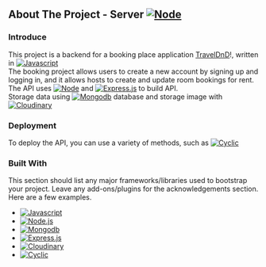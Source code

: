 ## About The Project - Server [![Node]][Node-url]

### Introduce
This project is a backend for a booking place application [TravelDnD]!, written in  [![Javascript]][Javascript-url]  <br/>
The booking project allows users to create a new account by signing up and logging in, and it allows hosts to create and update room bookings for rent.<br/>
The API uses [![Node]][Node-url] and [![Express.js]][Express-url] to build API. <br/>
Storage data using [![Mongodb]][Mongodb-url] database and storage image with [![Cloudinary]][Cloudinary-url]

### Deployment

To deploy the API, you can use a variety of methods, such as [![Cyclic]][Cyclic-url]

### Built With

This section should list any major frameworks/libraries used to bootstrap your project. 
Leave any add-ons/plugins for the acknowledgements section. Here are a few examples.

- [![Javascript]][Javascript-url]
- [![Node.js]][Node-url]
- [![Mongodb]][Mongodb-url]
- [![Express.js]][Express-url]
- [![Cloudinary]][Cloudinary-url]
- [![Cyclic]][Cyclic-url]





<!-- MARKDOWN LINKS & IMAGES -->

[Javascript]: https://img.shields.io/badge/JavaScript-323330?style=for-the-badge&logo=javascript&logoColor=F7DF1E
[Javascript-url]: https://www.w3schools.com/js/
[Node]: https://img.shields.io/badge/Node.js-43853D?style=for-the-badge&logo=node.js&logoColor=white
[Node.js]: https://img.shields.io/badge/Node.js<V16>-43853D?style=for-the-badge&logo=node.js&logoColor=white
[Node-url]: https://nodejs.org/en/about
[Express.js]: https://img.shields.io/badge/Express.js-404D59?style=for-the-badge
[Express-url]: https://expressjs.com/
[Mongodb]: https://img.shields.io/badge/MongoDB-4EA94B?style=for-the-badge&logo=mongodb&logoColor=white
[Mongodb-url]: https://www.mongodb.com/
[TravelDnD]: https://traveldnd.netlify.app/
[Cyclic]:  https://img.shields.io/badge/Cyclic-2875E3?style=for-the-badge
[Cyclic-url]: https://www.cyclic.sh/
[Cloudinary]: https://img.shields.io/badge/Cloudinary-4285F4?style=for-the-badge
[Cloudinary-url]: https://cloudinary.com/
